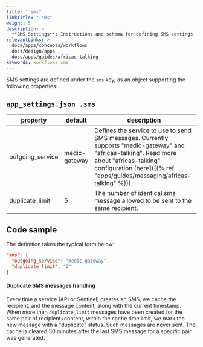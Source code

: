 ```yaml
---
title: ".sms"
linkTitle: ".sms"
weight: 5
description: >
  **SMS Settings**: Instructions and schema for defining SMS settings
relevantLinks: >
  docs/apps/concepts/workflows
  docs/design/apps
  docs/apps/guides/africas-talking
keywords: workflows sms
---
```


SMS settings are defined under the `sms` key, as an object supporting the following properties:
## `app_settings.json .sms`
| property         | default       | description                                                                                                                                                                              |
|------------------|---------------|------------------------------------------------------------------------------------------------------------------------------------------------------------------------------------------|
| outgoing_service | medic-gateway | Defines the service to use to send SMS messages. Currently supports "medic-gateway" and "africas-talking". Read more about "africas-talking" configuration [here]({{% ref "apps/guides/messaging/africas-talking" %}}). |
| duplicate_limit  | 5             | The number of identical sms message allowed to be sent to the same recipient.

## Code sample

The definition takes the typical form below:

```json
"sms": {
  "outgoing_service": "medic-gateway",
  "duplicate_limit": "2"
}
```

#### Duplicate SMS messages handling

Every time a service (API or Sentinel) creates an SMS, we cache the recipient, and the message content, along with the current timestamp.
When more than `duplicate_limit` messages have been created for the same pair of recipient+content, within the cache time limit, we mark the new message with a "duplicate" status. Such messages are never sent.
The cache is cleared 30 minutes after the last SMS message for a specific pair was generated.
